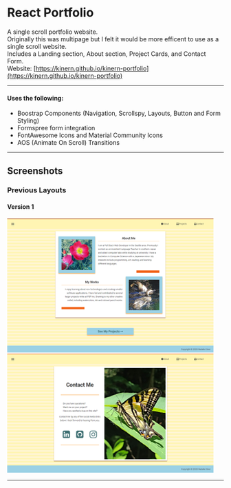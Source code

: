 # React Portfolio
A single scroll portfolio website.  
Originally this was multipage but I felt it would be more efficent to use as a single scroll website.  
Includes a Landing section, About section, Project Cards, and Contact Form.  
Website: [https://kinern.github.io/kinern-portfolio](https://kinern.github.io/kinern-portfolio)

---

#### Uses the following:
- Boostrap Components (Navigation, Scrollspy, Layouts, Button and Form Styling)
- Formspree form integration
- FontAwesome Icons and Material Community Icons
- AOS (Animate On Scroll) Transitions

---

## Screenshots

### Previous Layouts

#### Version 1
<img src="./screenshots/portfolio-1-about-page.png" width="480px" alt="About Page" />
<img src="./screenshots/portfolio-1-contact-page.png" width="480px" alt="Contact Page" />

---
